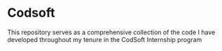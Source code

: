 # Codsoft

This repository serves as a comprehensive collection of the code I have developed throughout my tenure in the CodSoft Internship program

